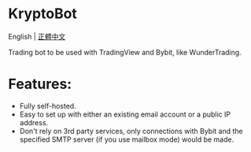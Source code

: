 # KryptoBot
English | [正體中文](https://github.com/Nootm/KryptoBot/README_ZHT.md)

Trading bot to be used with TradingView and Bybit, like WunderTrading.
# Features:
- Fully self-hosted.
- Easy to set up with either an existing email account or a public IP address.
- Don't rely on 3rd party services, only connections with Bybit and the specified SMTP server (if you use mailbox mode) would be made.
